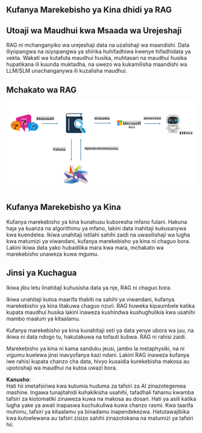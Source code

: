 ## Kufanya Marekebisho ya Kina dhidi ya RAG

## Utoaji wa Maudhui kwa Msaada wa Urejeshaji

RAG ni mchanganyiko wa urejeshaji data na uzalishaji wa maandishi. Data iliyopangwa na isiyopangwa ya shirika huhifadhiwa kwenye hifadhidata ya vekta. Wakati wa kutafuta maudhui husika, muhtasari na maudhui husika hupatikana ili kuunda muktadha, na uwezo wa kukamilisha maandishi wa LLM/SLM unachanganywa ili kuzalisha maudhui.

## Mchakato wa RAG
![FinetuningvsRAG](../../../../translated_images/rag.36e7cb856f120334d577fde60c6a5d7c5eecae255dac387669303d30b4b3efa4.sw.png)

## Kufanya Marekebisho ya Kina
Kufanya marekebisho ya kina kunahusu kuboresha mfano fulani. Hakuna haja ya kuanza na algorithimu ya mfano, lakini data inahitaji kukusanywa kwa kuendelea. Ikiwa unahitaji istilahi sahihi zaidi na uwasilishaji wa lugha kwa matumizi ya viwandani, kufanya marekebisho ya kina ni chaguo bora. Lakini ikiwa data yako hubadilika mara kwa mara, mchakato wa marekebisho unaweza kuwa mgumu.

## Jinsi ya Kuchagua
Ikiwa jibu letu linahitaji kuhusisha data ya nje, RAG ni chaguo bora.

Ikiwa unahitaji kutoa maarifa thabiti na sahihi ya viwandani, kufanya marekebisho ya kina litakuwa chaguo nzuri. RAG huweka kipaumbele katika kupata maudhui husika lakini inaweza kushindwa kushughulikia kwa usahihi mambo maalum ya kitaalamu.

Kufanya marekebisho ya kina kunahitaji seti ya data yenye ubora wa juu, na ikiwa ni data ndogo tu, hakutakuwa na tofauti kubwa. RAG ni rahisi zaidi.

Marekebisho ya kina ni kama sanduku jeusi, jambo la metaphysiki, na ni vigumu kuelewa jinsi inavyofanya kazi ndani. Lakini RAG inaweza kufanya iwe rahisi kupata chanzo cha data, hivyo kusaidia kurekebisha makosa au upotoshaji wa maudhui na kutoa uwazi bora.

**Kanusho**:  
Hati hii imetafsiriwa kwa kutumia huduma za tafsiri za AI zinazotegemea mashine. Ingawa tunajitahidi kuhakikisha usahihi, tafadhali fahamu kwamba tafsiri za kiotomatiki zinaweza kuwa na makosa au dosari. Hati ya asili katika lugha yake ya awali inapaswa kuchukuliwa kuwa chanzo rasmi. Kwa taarifa muhimu, tafsiri ya kitaalamu ya binadamu inapendekezwa. Hatutawajibika kwa kutoelewana au tafsiri zisizo sahihi zinazotokana na matumizi ya tafsiri hii.